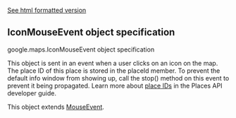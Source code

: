 [See html formatted version](https://huasofoundries.github.io/google-maps-documentation/IconMouseEvent.html)


IconMouseEvent object specification
-----------------------------------

google.maps.IconMouseEvent object specification

This object is sent in an event when a user clicks on an icon on the map. The place ID of this place is stored in the placeId member. To prevent the default info window from showing up, call the stop() method on this event to prevent it being propagated. Learn more about [place IDs](https://developers.google.com/places/place-id) in the Places API developer guide.

This object extends [MouseEvent](https://github.com/amenadiel/google-maps-documentation/blob/master/docs/MouseEvent.md).